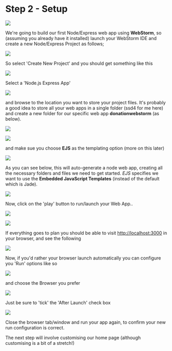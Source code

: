 # Step 2 - Setup

![](../lab01/images01/lab01s01.png)

We're going to build our first Node/Express web app using **WebStorm**, so (assuming you already have it installed) launch your WebStorm IDE and create a new Node/Express Project as follows;

![](../lab01/images01/lab01s02.png)

So select 'Create New Project' and you should get something like this

![](../lab01/images01/lab01s02a.png)

Select a 'Node.js Express App'

![](../lab01/images01/lab01s02b.png)

and browse to the location you want to store your project files. It's probably a good idea to store all your web apps in a single folder (ssd4 for me here) and create a new folder for our specific web app **donationwebstorm** (as below).

![](../lab01/images01/lab01s03.png)

![](../lab01/images01/lab01s04.png)

and make sue you choose **EJS** as the templating option (more on this later)

![](../lab01/images01/lab01s05.png)

As you can see below, this will auto-generate a node web app, creating all the necessary folders and files we need to get started. *EJS* specifies we want to use the **Embedded JavaScript Templates** (instead of the default which is Jade).

![](../lab01/images01/lab01s06.png)

Now, click on the 'play' button to run/launch your Web App..

![](../lab01/images01/lab01s07.png)

![](../lab01/images01/lab01s08.png)

If everything goes to plan you should be able to visit [http://localhost:3000](http://localhost:3000) in your browser, and see the following

![](../lab01/images01/lab01s12.png)

Now, if you'd rather your browser launch automatically you can configure you 'Run' options like so

![](../lab01/images01/lab01s09.png)

and choose the Browser you prefer

![](../lab01/images01/lab01s10.png)

Just be sure to 'tick' the 'After Launch' check box

![](../lab01/images01/lab01s11.png)

Close the browser tab/window and run your app again, to confirm your new run configuration is correct.

The next step will involve customising our home page (although customising is a bit of a stretch!)